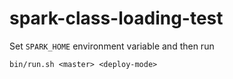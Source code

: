 spark-class-loading-test
========================

Set `SPARK_HOME` environment variable and then run

~~~
bin/run.sh <master> <deploy-mode>
~~~
